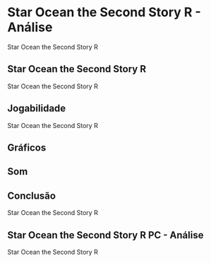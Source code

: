 ---
---

# Star Ocean the Second Story R - Análise

Star Ocean the Second Story R

## Star Ocean the Second Story R

Star Ocean the Second Story R

## Jogabilidade

Star Ocean the Second Story R

## Gráficos


## Som

## Conclusão

Star Ocean the Second Story R

## Star Ocean the Second Story R PC - Análise

Star Ocean the Second Story R
